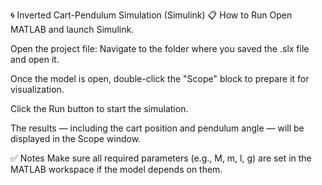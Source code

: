 🌀 Inverted Cart-Pendulum Simulation (Simulink)
📋 How to Run
Open MATLAB and launch Simulink.

Open the project file:
Navigate to the folder where you saved the .slx file and open it.

Once the model is open, double-click the "Scope" block to prepare it for visualization.

Click the Run button to start the simulation.

The results — including the cart position and pendulum angle — will be displayed in the Scope window.

✅ Notes
Make sure all required parameters (e.g., M, m, l, g) are set in the MATLAB workspace if the model depends on them.
